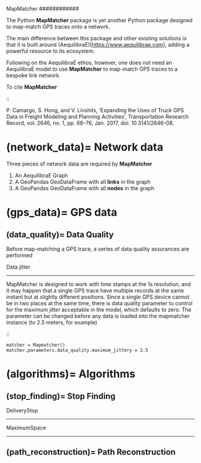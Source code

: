 MapMatcher
############

The Python **MapMatcher** package is yet another Python package designed to 
map-match GPS traces onto a network.

The main difference between this package and other existing solutions is that it 
is built around (AequilibraE)[https://www.aequilibrae.com], adding a powerful resource
to its ecosystem.

Following on the AequilibraE ethos, however, one does not need an AequilibraE model 
to use **MapMatcher** to map-match GPS traces to a bespoke link network.

To cite **MapMatcher**

::

  P. Camargo, S. Hong, and V. Livshits, ‘Expanding the Uses of Truck GPS Data in Freight Modeling and Planning Activities’, Transportation Research Record, vol. 2646, no. 1, pp. 68–76, Jan. 2017, doi: 10.3141/2646-08.


(network_data)=
Network data
============

Three pieces of network data are required by **MapMatcher**

1. An AequilibraE Graph
2. A GeoPandas GeoDataFrame with all **links** in the graph
3. A GeoPandas GeoDataFrame with all **nodes** in the graph


(gps_data)=
GPS data
========

(data_quality)=
Data Quality
------------

Before map-matching a GPS trace, a series of data quality assurances are performed


Data jitter
***********

MapMatcher is designed to work with time stamps at the 1s resolution, and it 
may happen that a single GPS trace have multiple records at the same instant
but at slightly different positions. Since a single GPS device cannot be 
in two places at the same time, there is data quality parameter to control for
the maximum *jitter* acceptable in the model, which defaults to zero.
The parameter can be changed before any data is loaded into the mapmatcher
instance (to 2.5 meters, for example)

::

    matcher = Mapmatcher()
    matcher.parameters.data_quality.maximum_jittery = 2.5


(algorithms)=
Algorithms
==========

(stop_finding)=
Stop Finding
------------


DeliveryStop
************


MaximumSpace
************


(path_reconstruction)=
Path Reconstruction
-------------------
